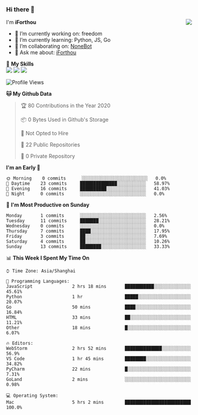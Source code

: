 ### Hi there 👋

<a href="#">
  <img align="right" src="https://github-readme-stats.vercel.app/api?username=iforthou&count_private=true&show_icons=true&bg_color=15,f2f7fd,E0EAFC" />
</a>

I'm **iForthou**

- 🔭 I’m currently working on: freedom
- 🌱 I’m currently learning: Python, JS, Go
- 👯 I’m collaborating on: [NoneBot](https://github.com/nonebot)
- 💬 Ask me about: [iForthou](https://iforthou.com)

🌟 **My Skills**  
![](https://img.shields.io/badge/-Python-3e74a2?style=flat-square&logo=Python&logoColor=fff)
![](https://img.shields.io/badge/-Docker-2496ED?style=flat-square&logo=Docker&logoColor=fff)
![](https://img.shields.io/badge/-Linux-000000?style=flat-square&logo=Linux&logoColor=fff)

<!--START_SECTION:waka-->
![Profile Views](http://img.shields.io/badge/Profile%20Views-229-blue)

**🐱 My Github Data** 

> 🏆 80 Contributions in the Year 2020
 > 
> 📦 0 Bytes Used in Github's Storage 
 > 
> 🚫 Not Opted to Hire
 > 
> 📜 22 Public Repositories
 > 
> 🔑 0 Private Repository 
 > 
**I'm an Early 🐤** 

```text
🌞 Morning    0 commits      ░░░░░░░░░░░░░░░░░░░░░░░░░   0.0% 
🌆 Daytime    23 commits     ██████████████░░░░░░░░░░░   58.97% 
🌃 Evening    16 commits     ██████████░░░░░░░░░░░░░░░   41.03% 
🌙 Night      0 commits      ░░░░░░░░░░░░░░░░░░░░░░░░░   0.0%

```
📅 **I'm Most Productive on Sunday** 

```text
Monday       1 commits      ░░░░░░░░░░░░░░░░░░░░░░░░░   2.56% 
Tuesday      11 commits     ███████░░░░░░░░░░░░░░░░░░   28.21% 
Wednesday    0 commits      ░░░░░░░░░░░░░░░░░░░░░░░░░   0.0% 
Thursday     7 commits      ████░░░░░░░░░░░░░░░░░░░░░   17.95% 
Friday       3 commits      ██░░░░░░░░░░░░░░░░░░░░░░░   7.69% 
Saturday     4 commits      ██░░░░░░░░░░░░░░░░░░░░░░░   10.26% 
Sunday       13 commits     ████████░░░░░░░░░░░░░░░░░   33.33%

```


📊 **This Week I Spent My Time On** 

```text
⌚︎ Time Zone: Asia/Shanghai

💬 Programming Languages: 
JavaScript               2 hrs 18 mins       ███████████░░░░░░░░░░░░░░   45.61% 
Python                   1 hr                █████░░░░░░░░░░░░░░░░░░░░   20.07% 
Go                       50 mins             ████░░░░░░░░░░░░░░░░░░░░░   16.84% 
HTML                     33 mins             ██░░░░░░░░░░░░░░░░░░░░░░░   11.21% 
Other                    18 mins             █░░░░░░░░░░░░░░░░░░░░░░░░   6.07%

🔥 Editors: 
WebStorm                 2 hrs 52 mins       ██████████████░░░░░░░░░░░   56.9% 
VS Code                  1 hr 45 mins        ████████░░░░░░░░░░░░░░░░░   34.82% 
PyCharm                  22 mins             █░░░░░░░░░░░░░░░░░░░░░░░░   7.31% 
GoLand                   2 mins              ░░░░░░░░░░░░░░░░░░░░░░░░░   0.98%

💻 Operating System: 
Mac                      5 hrs 2 mins        █████████████████████████   100.0%

```


<!--END_SECTION:waka-->
